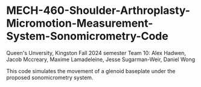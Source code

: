 # MECH-460-Shoulder-Arthroplasty-Micromotion-Measurement-System-Sonomicrometry-Code
Queen's Unversity, Kingston
Fall 2024 semester
Team 10: Alex Hadwen, Jacob Mccreary, Maxime Lamadeleine, Jesse Sugarman-Weir, Daniel Wong

This code simulates the movement of a glenoid baseplate under the proposed sonomicrometry system.
